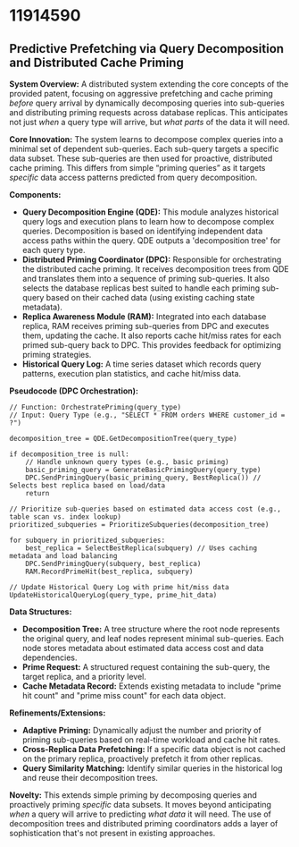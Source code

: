# 11914590

## Predictive Prefetching via Query Decomposition and Distributed Cache Priming

**System Overview:** A distributed system extending the core concepts of the provided patent, focusing on aggressive prefetching and cache priming *before* query arrival by dynamically decomposing queries into sub-queries and distributing priming requests across database replicas. This anticipates not just *when* a query type will arrive, but *what parts* of the data it will need.

**Core Innovation:** The system learns to decompose complex queries into a minimal set of dependent sub-queries. Each sub-query targets a specific data subset. These sub-queries are then used for proactive, distributed cache priming. This differs from simple “priming queries” as it targets *specific* data access patterns predicted from query decomposition.

**Components:**

*   **Query Decomposition Engine (QDE):** This module analyzes historical query logs and execution plans to learn how to decompose complex queries. Decomposition is based on identifying independent data access paths within the query.  QDE outputs a 'decomposition tree' for each query type.
*   **Distributed Priming Coordinator (DPC):**  Responsible for orchestrating the distributed cache priming. It receives decomposition trees from QDE and translates them into a sequence of priming sub-queries. It also selects the database replicas best suited to handle each priming sub-query based on their cached data (using existing caching state metadata).
*   **Replica Awareness Module (RAM):**  Integrated into each database replica, RAM receives priming sub-queries from DPC and executes them, updating the cache. It also reports cache hit/miss rates for each primed sub-query back to DPC. This provides feedback for optimizing priming strategies.
*   **Historical Query Log:** A time series dataset which records query patterns, execution plan statistics, and cache hit/miss data.

**Pseudocode (DPC Orchestration):**

```pseudocode
// Function: OrchestratePriming(query_type)
// Input: Query Type (e.g., "SELECT * FROM orders WHERE customer_id = ?")

decomposition_tree = QDE.GetDecompositionTree(query_type)

if decomposition_tree is null:
    // Handle unknown query types (e.g., basic priming)
    basic_priming_query = GenerateBasicPrimingQuery(query_type)
    DPC.SendPrimingQuery(basic_priming_query, BestReplica()) // Selects best replica based on load/data
    return

// Prioritize sub-queries based on estimated data access cost (e.g., table scan vs. index lookup)
prioritized_subqueries = PrioritizeSubqueries(decomposition_tree)

for subquery in prioritized_subqueries:
    best_replica = SelectBestReplica(subquery) // Uses caching metadata and load balancing
    DPC.SendPrimingQuery(subquery, best_replica)
    RAM.RecordPrimeHit(best_replica, subquery)

// Update Historical Query Log with prime hit/miss data
UpdateHistoricalQueryLog(query_type, prime_hit_data)
```

**Data Structures:**

*   **Decomposition Tree:** A tree structure where the root node represents the original query, and leaf nodes represent minimal sub-queries. Each node stores metadata about estimated data access cost and data dependencies.
*   **Prime Request:** A structured request containing the sub-query, the target replica, and a priority level.
*   **Cache Metadata Record:**  Extends existing metadata to include "prime hit count" and "prime miss count" for each data object.

**Refinements/Extensions:**

*   **Adaptive Priming:** Dynamically adjust the number and priority of priming sub-queries based on real-time workload and cache hit rates.
*   **Cross-Replica Data Prefetching:**  If a specific data object is not cached on the primary replica, proactively prefetch it from other replicas.
*   **Query Similarity Matching:**  Identify similar queries in the historical log and reuse their decomposition trees.

**Novelty:** This extends simple priming by decomposing queries and proactively priming *specific* data subsets. It moves beyond anticipating *when* a query will arrive to predicting *what data* it will need. The use of decomposition trees and distributed priming coordinators adds a layer of sophistication that's not present in existing approaches.